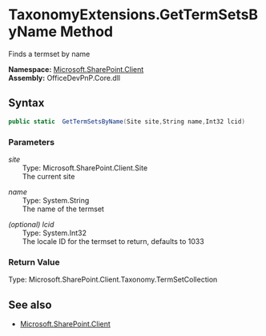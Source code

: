 # TaxonomyExtensions.GetTermSetsByName Method  
Finds a termset by name  

**Namespace:** [Microsoft.SharePoint.Client](Microsoft.SharePoint.Client.md)  
**Assembly:** OfficeDevPnP.Core.dll  
## Syntax
```C#
public static  GetTermSetsByName(Site site,String name,Int32 lcid)
```
### Parameters
*site*  
&emsp;&emsp;Type: Microsoft.SharePoint.Client.Site  
&emsp;&emsp;The current site  
  
*name*  
&emsp;&emsp;Type: System.String  
&emsp;&emsp;The name of the termset  
  
*(optional) lcid*  
&emsp;&emsp;Type: System.Int32  
&emsp;&emsp;The locale ID for the termset to return, defaults to 1033  
  
### Return Value
Type: Microsoft.SharePoint.Client.Taxonomy.TermSetCollection  


## See also
- [Microsoft.SharePoint.Client](Microsoft.SharePoint.Client.md)
